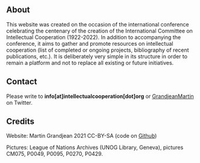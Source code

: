 ## About

This website was created on the occasion of the international conference celebrating the centenary of the creation of the International Committee on Intellectual Cooperation (1922-2022). In addition to accompanying the conference, it aims to gather and promote resources on intellectual cooperation (list of completed or ongoing projects, bibliography of recent publications, etc.). It is deliberately very simple in its structure in order to remain a platform and not to replace all existing or future initiatives.

## Contact

Please write to **info[at]intellectualcooperation[dot]org** or [GrandjeanMartin](https://twitter.com/GrandjeanMartin) on Twitter.

## Credits

Website: Martin Grandjean 2021 CC-BY-SA (code on [Github](https://github.com/grandjeanmartin/intellectualcooperation/tree/gh-pages))

Pictures: League of Nations Archives (UNOG Library, Geneva), pictures CM075, P0049, P0095, P0270, P0429.
